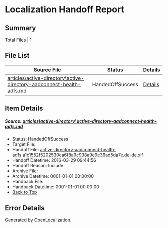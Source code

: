 # <a name='report-top'></a> Localization Handoff Report

## Summary
 Total Files | 1

## File List
 Source File | Status | Details 
 ----------- | ------ | ------- 
 [articles\active-directory\active-directory-aadconnect-health-adfs.md](https://github.com/OpenLocalizationOrg/hyperV/blob/6df404751c349292fcf3d87bf9d26cf1ae7ef3cf/articles/active-directory/active-directory-aadconnect-health-adfs.md) | HandedOffSuccess | [Details](#19024c1db3ac6b5533958496853e6ebd5d49eab211)

## Item Details
##### <a name='19024c1db3ac6b5533958496853e6ebd5d49eab211'></a> Source: [articles\active-directory\active-directory-aadconnect-health-adfs.md](https://github.com/OpenLocalizationOrg/hyperV/blob/6df404751c349292fcf3d87bf9d26cf1ae7ef3cf/articles/active-directory/active-directory-aadconnect-health-adfs.md)
* Status: HandedOffSuccess
* Target File: 
* Handoff File: [active-directory-aadconnect-health-adfs.a1c1552f5202530ca6f8a9c938a9e9e36ad5da7e.de-de.xlf](https://github.com/OpenLocalizationOrg/olhandoff/blob/8be98e7467d34e788c7988c57157b6b8533779f8/ol-handoff/OpenLocalizationOrg/hyperV.de-de/master/acomdc_hi/active-directory-aadconnect-health-adfs.a1c1552f5202530ca6f8a9c938a9e9e36ad5da7e.de-de.xlf)
* Handoff Datetime: 2016-03-29 09:44:56
* Handoff Reason: Include
* Archive File: 
* Archive Datetime: 0001-01-01 00:00:00
* Handback File: 
* Handback Datetime: 0001-01-01 00:00:00
* [Back to Top](#report-top)


## Error Details

Generated by OpenLocalization.
